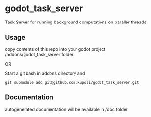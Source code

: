 # godot_task_server
Task Server for running background computations on paraller threads

## Usage
copy contents of this repo into your godot project /addons/godot_task_server folder

OR

Start a git bash in addons directory and
```
git submodule add git@github.com:kupoli/godot_task_server.git
```

## Documentation

autogenerated documentation will be available in /doc folder

